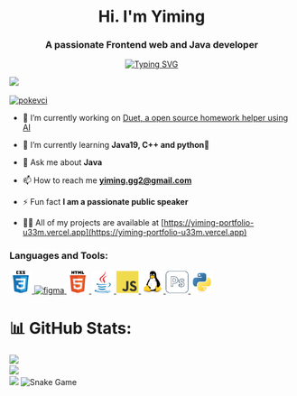 <h1 align="center">Hi. I'm Yiming</h1>
<h3 align="center">A passionate Frontend web and Java developer</h3>
<p align="center">
  <a href="https://github.com/DenverCoder1/readme-typing-svg" target="_blank">
    <img src="https://readme-typing-svg.demolab.com?font=Fira+Code&pause=1000&center=true&vCenter=true&width=435&lines=Public+Speaker;Enthusiastic+Student;Freelancer;Always+Learning+New+Things" alt="Typing SVG" />
  </a>
</p>


[![](https://visitcount.itsvg.in/api?id=pokevci&icon=0&color=10)](https://visitcount.itsvg.in)

<p align="left"> <a href="https://github.com/ryo-ma/github-profile-trophy"><img src="https://github-profile-trophy.vercel.app/?username=pokevci" alt="pokevci" /></a> </p>

- 🔭 I’m currently working on [Duet, a open source homework helper using AI](https://duetai.vercel.app/)

- 🌱 I’m currently learning **Java19, C++ and python🐍**

- 💬 Ask me about **Java**

- 📫 How to reach me **yiming.gg2@gmail.com**

- ⚡ Fun fact **I am a passionate public speaker**

- 👨‍💻 All of my projects are available at [https://yiming-portfolio-u33m.vercel.app](https://yiming-portfolio-u33m.vercel.app)

<h3 align="left">Languages and Tools:</h3>
<p align="left"> <a href="https://www.w3schools.com/css/" target="_blank" rel="noreferrer"> <img src="https://raw.githubusercontent.com/devicons/devicon/master/icons/css3/css3-original-wordmark.svg" alt="css3" width="40" height="40"/> </a> <a href="https://www.figma.com/" target="_blank" rel="noreferrer"> <img src="https://www.vectorlogo.zone/logos/figma/figma-icon.svg" alt="figma" width="40" height="40"/> </a> <a href="https://www.w3.org/html/" target="_blank" rel="noreferrer"> <img src="https://raw.githubusercontent.com/devicons/devicon/master/icons/html5/html5-original-wordmark.svg" alt="html5" width="40" height="40"/> </a> <a href="https://www.java.com" target="_blank" rel="noreferrer"> <img src="https://raw.githubusercontent.com/devicons/devicon/master/icons/java/java-original.svg" alt="java" width="40" height="40"/> </a> <a href="https://developer.mozilla.org/en-US/docs/Web/JavaScript" target="_blank" rel="noreferrer"> <img src="https://raw.githubusercontent.com/devicons/devicon/master/icons/javascript/javascript-original.svg" alt="javascript" width="40" height="40"/> </a> <a href="https://www.linux.org/" target="_blank" rel="noreferrer"> <img src="https://raw.githubusercontent.com/devicons/devicon/master/icons/linux/linux-original.svg" alt="linux" width="40" height="40"/> </a> <a href="https://www.photoshop.com/en" target="_blank" rel="noreferrer"> <img src="https://raw.githubusercontent.com/devicons/devicon/master/icons/photoshop/photoshop-line.svg" alt="photoshop" width="40" height="40"/> </a> <a href="https://www.python.org" target="_blank" rel="noreferrer"> <img src="https://raw.githubusercontent.com/devicons/devicon/master/icons/python/python-original.svg" alt="python" width="40" height="40"/> </a> </p>

# 📊 GitHub Stats:
![](https://github-readme-stats.vercel.app/api?username=pokevci&theme=neon&hide_border=false&include_all_commits=true&count_private=false)<br/>
![](https://github-readme-streak-stats.herokuapp.com/?user=pokevci&theme=neon&hide_border=false)<br/>
![](https://github-readme-stats.vercel.app/api/top-langs/?username=pokevci&theme=neon&hide_border=false&include_all_commits=true&count_private=false&layout=compact)
![Snake Game](snake-game.gif)



<!-- Proudly created with GPRM ( https://gprm.itsvg.in ) -->
